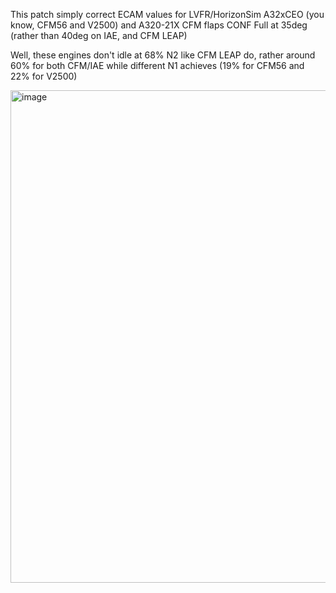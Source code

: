 This patch simply correct ECAM values for LVFR/HorizonSim A32xCEO (you know, CFM56 and V2500) and A320-21X CFM flaps CONF Full at 35deg (rather than 40deg on IAE, and CFM LEAP)


Well, these engines don't idle at 68% N2 like CFM LEAP do, rather around 60% for both CFM/IAE while different N1 achieves (19% for CFM56 and 22% for V2500)


<img width="796" height="788" alt="image" src="https://github.com/user-attachments/assets/6301020f-337f-4113-876e-2f2a1000129e" />
